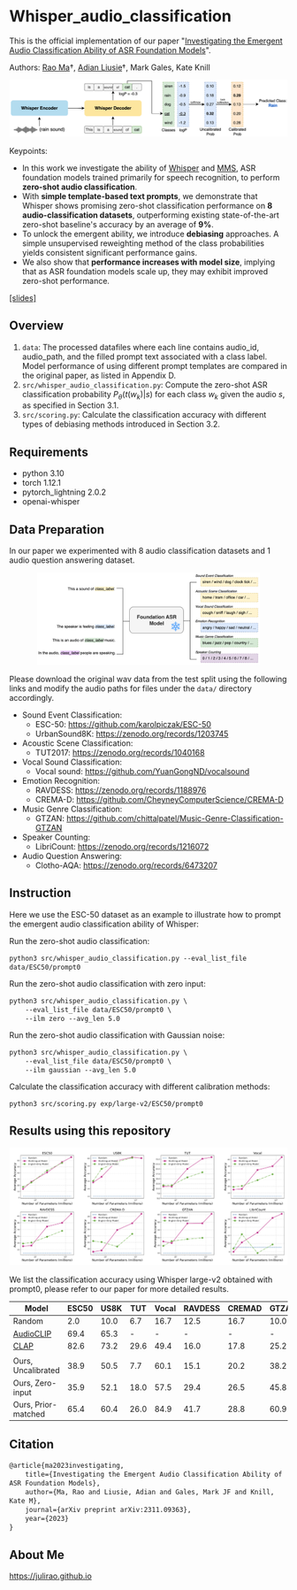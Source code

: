 # Whisper_audio_classification
This is the official implementation of our paper "[Investigating the Emergent Audio Classification Ability of ASR Foundation Models](https://arxiv.org/abs/2311.09363)".

Authors: [Rao Ma](https://julirao.github.io)†, [Adian Liusie](https://github.com/adianliusie)†, Mark Gales, Kate Knill

![method](/resources/method.png)

Keypoints:
- In this work we investigate the ability of [Whisper](https://github.com/openai/whisper) and [MMS](https://ai.meta.com/blog/multilingual-model-speech-recognition), ASR foundation models trained primarily for speech recognition, to perform **zero-shot audio classification**.
- With **simple template-based text prompts**, we demonstrate that Whisper shows promising zero-shot classification performance on **8 audio-classification datasets**, outperforming existing state-of-the-art zero-shot baseline's accuracy by an average of **9%**. 
- To unlock the emergent ability, we introduce **debiasing** approaches. A simple unsupervised reweighting method of the class probabilities yields consistent significant performance gains. 
- We also show that **performance increases with model size**, implying that as ASR foundation models scale up, they may exhibit improved zero-shot performance.

[[slides]](/resources/Talk_Nvidia.pdf)

Overview
-----------------------------------------
1. `data`: The processed datafiles where each line contains audio_id, audio_path, and the filled prompt text associated with a class label. Model performance of using different prompt templates are compared in the original paper, as listed in Appendix D.
2. `src/whisper_audio_classification.py`: Compute the zero-shot ASR classification probability $P_\theta(t(w_k)|s)$ for each class $w_k$ given the audio $s$, as specified in Section 3.1.
3. `src/scoring.py`: Calculate the classification accuracy with different types of debiasing methods introduced in Section 3.2.

Requirements
-----------------------------------------
- python 3.10
- torch 1.12.1
- pytorch_lightning 2.0.2
- openai-whisper


Data Preparation
-----------------------------------------
In our paper we experimented with 8 audio classification datasets and 1 audio question answering dataset.

<div style="text-align: center;">
    <img src="resources/tasks.png" alt="tasks" style="width: 80%;">
</div>


Please download the original wav data from the test split using the following links and modify the audio paths for files under the `data/` directory accordingly.

- Sound Event Classification:
    - ESC-50: https://github.com/karolpiczak/ESC-50
    - UrbanSound8K: https://zenodo.org/records/1203745
- Acoustic Scene Classification:
    - TUT2017: https://zenodo.org/records/1040168
- Vocal Sound Classification:
    - Vocal sound: https://github.com/YuanGongND/vocalsound
- Emotion Recognition:
    - RAVDESS: https://zenodo.org/records/1188976
    - CREMA-D: https://github.com/CheyneyComputerScience/CREMA-D
- Music Genre Classification:
    - GTZAN: https://github.com/chittalpatel/Music-Genre-Classification-GTZAN
- Speaker Counting:
    - LibriCount: https://zenodo.org/records/1216072
- Audio Question Answering:
    - Clotho-AQA: https://zenodo.org/records/6473207


Instruction
-----------------------------------------
Here we use the ESC-50 dataset as an example to illustrate how to prompt the emergent audio classification ability of Whisper:

Run the zero-shot audio classification:

    python3 src/whisper_audio_classification.py --eval_list_file data/ESC50/prompt0

Run the zero-shot audio classification with zero input:

    python3 src/whisper_audio_classification.py \
        --eval_list_file data/ESC50/prompt0 \
        --ilm zero --avg_len 5.0

Run the zero-shot audio classification with Gaussian noise:

    python3 src/whisper_audio_classification.py \
        --eval_list_file data/ESC50/prompt0 \
        --ilm gaussian --avg_len 5.0

Calculate the classification accuracy with different calibration methods:

    python3 src/scoring.py exp/large-v2/ESC50/prompt0 

Results using this repository
-----------------------------------------

![accuracy](/resources/accuracy.jpg)

We list the classification accuracy using Whisper large-v2 obtained with prompt0, please refer to our paper for more detailed results.

| Model | ESC50 | US8K  | TUT | Vocal | RAVDESS | CREMAD | GTZAN | LibriCnt | **Avg.** |
|-------|-------|-------|-----|-------|---------|---------|-------|-----------|---------------| 
| Random | 2.0 | 10.0 | 6.7 | 16.7 | 12.5 | 16.7 | 10.0 | 9.1 | 10.4 |
| [AudioCLIP](https://arxiv.org/abs/2106.13043) | 69.4 | 65.3 | - | - | - | - | - | - | - |
| [CLAP](https://arxiv.org/abs/2206.04769)  | 82.6 | 73.2 | 29.6 | 49.4 | 16.0 | 17.8 | 25.2 | 17.9 | 39.0 |
|               |       |       |      |       |         |         |       |            |          |
| Ours, Uncalibrated | 38.9 | 50.5 | 7.7 | 60.1 | 15.1 | 20.2 | 38.2 | 9.2 | 30.0 |
| Ours, Zero-input | 35.9 | 52.1 | 18.0 | 57.5 | 29.4 | 26.5 | 45.8 | 13.6 | 34.9 |
| Ours, Prior-matched | 65.4 | 60.4 | 26.0 | 84.9 | 41.7 | 28.8 | 60.9 | 17.3 | **48.2** |


Citation
-----------------------------------------
    @article{ma2023investigating,
        title={Investigating the Emergent Audio Classification Ability of ASR Foundation Models},
        author={Ma, Rao and Liusie, Adian and Gales, Mark JF and Knill, Kate M},
        journal={arXiv preprint arXiv:2311.09363},
        year={2023}
    }

About Me
-----------------------------------------
https://julirao.github.io
